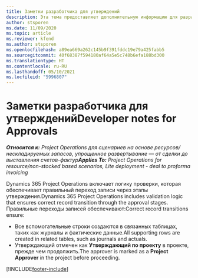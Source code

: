 ```yaml
---
title: Заметки разработчика для утверждений
description: Эта тема предоставляет дополнительную информацию для разработчика о работе с утверждениями.
author: stsporen
ms.date: 11/09/2020
ms.topic: article
ms.reviewer: kfend
ms.author: stsporen
ms.openlocfilehash: a89ea669a262c145b9f391fddc19e79a425fabb5
ms.sourcegitcommit: 40f68387f594180af64a5e5c748b6efa188bd300
ms.translationtype: HT
ms.contentlocale: ru-RU
ms.lasthandoff: 05/10/2021
ms.locfileid: "5996807"
---
```

# <a name="developer-notes-for-approvals"></a><span data-ttu-id="2a8fd-103">Заметки разработчика для утверждений</span><span class="sxs-lookup"><span data-stu-id="2a8fd-103">Developer notes for Approvals</span></span>

<span data-ttu-id="2a8fd-104">_**Относится к:** Project Operations для сценариев на основе ресурсов/нескладируемых запасов, упрощенное развертывание — от сделки до выставления счетов-фактур_</span><span class="sxs-lookup"><span data-stu-id="2a8fd-104">_**Applies To:** Project Operations for resource/non-stocked based scenarios, Lite deployment - deal to proforma invoicing_</span></span>

<span data-ttu-id="2a8fd-105">Dynamics 365 Project Operations включает логику проверки, которая обеспечивает правильный переход записи через этапы утверждения.</span><span class="sxs-lookup"><span data-stu-id="2a8fd-105">Dynamics 365 Project Operations includes validation logic that ensures correct record transition through the approval stages.</span></span> <span data-ttu-id="2a8fd-106">Правильные переходы записей обеспечивают:</span><span class="sxs-lookup"><span data-stu-id="2a8fd-106">Correct record transitions ensure:</span></span> 

  - <span data-ttu-id="2a8fd-107">Все вспомогательные строки создаются в связанных таблицах, таких как журналы и фактические данные.</span><span class="sxs-lookup"><span data-stu-id="2a8fd-107">All supporting rows are created in related tables, such as journals and actuals.</span></span>
  - <span data-ttu-id="2a8fd-108">Утверждающий отмечен как **Утверждающий по проекту** в проекте, прежде чем продолжить.</span><span class="sxs-lookup"><span data-stu-id="2a8fd-108">The approver is marked as a **Project Approver** in the project before proceeding.</span></span>


[!INCLUDE[footer-include](../includes/footer-banner.md)]